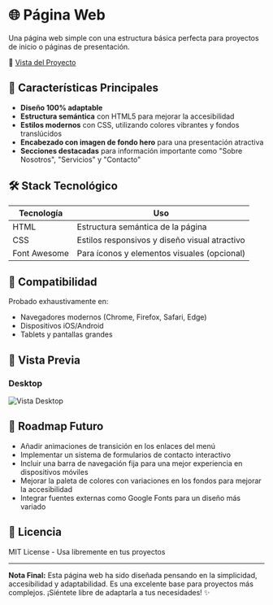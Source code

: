 # 🌐 Página Web

Una página web simple con una estructura básica perfecta para proyectos de inicio o páginas de presentación.

🎥 [Vista del Proyecto](#)

## 🌟 Características Principales

- **Diseño 100% adaptable** 
- **Estructura semántica** con HTML5 para mejorar la accesibilidad
- **Estilos modernos** con CSS, utilizando colores vibrantes y fondos translúcidos
- **Encabezado con imagen de fondo hero** para una presentación atractiva
- **Secciones destacadas** para información importante como "Sobre Nosotros", "Servicios" y "Contacto"

## 🛠 Stack Tecnológico

| Tecnología  | Uso                                           |
|-------------|-----------------------------------------------|
| HTML        | Estructura semántica de la página             |
| CSS         | Estilos responsivos y diseño visual atractivo |
| Font Awesome| Para íconos y elementos visuales (opcional)   |

## 📱 Compatibilidad

Probado exhaustivamente en:

- Navegadores modernos (Chrome, Firefox, Safari, Edge)
- Dispositivos iOS/Android
- Tablets y pantallas grandes

## 🎨 Vista Previa

### Desktop
![Vista Desktop](#)


## 🔮 Roadmap Futuro

- Añadir animaciones de transición en los enlaces del menú
- Implementar un sistema de formularios de contacto interactivo
- Incluir una barra de navegación fija para una mejor experiencia en dispositivos móviles
- Mejorar la paleta de colores con variaciones en los fondos para mejorar la accesibilidad
- Integrar fuentes externas como Google Fonts para un diseño más variado

## 📄 Licencia

MIT License - Usa libremente en tus proyectos

---

**Nota Final:** Esta página web ha sido diseñada pensando en la simplicidad, accesibilidad y adaptabilidad. Es una excelente base para proyectos más complejos. ¡Siéntete libre de adaptarla a tus necesidades! ✨
